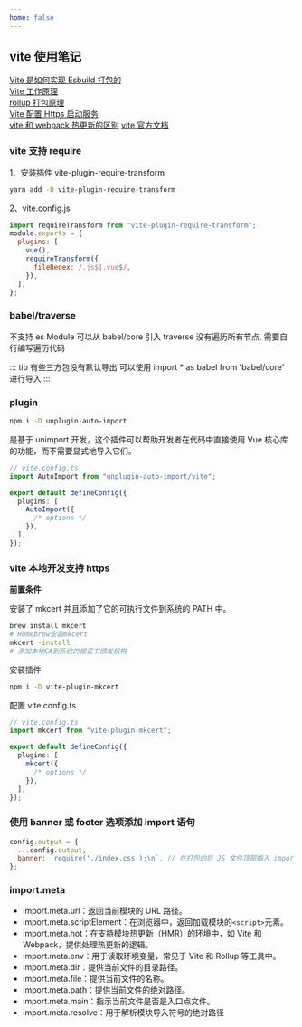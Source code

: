 ```yaml
---
home: false
---
```


## vite 使用笔记

[Vite 是如何实现 Esbuild 打包的](https://segmentfault.com/a/1190000043980887)  
[Vite 工作原理](https://juejin.cn/post/7350936959059722280?utm_source=gold_browser_extension)  
[rollup 打包原理](https://www.baidu.com/link?url=qSPsxiW5_Rboe-4tNN26ObiF8LoQFgnyDX8zMl7HZHYClDlr1eq37JL-4hpDSab5WUqwB7iqfo8Y4VnKAtXBla&wd=&eqid=d2f2c99500896c100000000565e43fbb)  
[Vite 配置 Https 启动服务](https://blog.csdn.net/weixin_44786530/article/details/135893697)  
[vite 和 webpack 热更新的区别](https://juejin.cn/post/7338042858702618678?utm_source=gold_browser_extension#heading-14)
[vite 官方文档](https://cn.vitejs.dev/guide/)

### vite 支持 require

1、安装插件 vite-plugin-require-transform

```bash
yarn add -D vite-plugin-require-transform
```

2、vite.config.js

```js
import requireTransform from "vite-plugin-require-transform";
module.exports = {
  plugins: [
    vue(),
    requireTransform({
      fileRegex: /.js$|.vue$/,
    }),
  ],
};
```

### babel/traverse

不支持 es Module 可以从 babel/core 引入 traverse
没有遍历所有节点, 需要自行编写遍历代码

::: tip
有些三方包没有默认导出 可以使用 import \* as babel from 'babel/core' 进行导入
:::

### plugin

```bash
npm i -D unplugin-auto-import
```

是基于 unimport 开发，这个插件可以帮助开发者在代码中直接使用 Vue 核心库的功能，而不需要显式地导入它们。

```ts
// vite.config.ts
import AutoImport from "unplugin-auto-import/vite";

export default defineConfig({
  plugins: [
    AutoImport({
      /* options */
    }),
  ],
});
```

### vite 本地开发支持 https

**前置条件**

安装了 mkcert 并且添加了它的可执行文件到系统的 PATH 中。

```bash
brew install mkcert
# Homebrew安装mkcert
mkcert -install
# 添加本地CA到系统的根证书颁发机构
```

安装插件

```bash
npm i -D vite-plugin-mkcert
```

配置 vite.config.ts

```ts
// vite.config.ts
import mkcert from "vite-plugin-mkcert";

export default defineConfig({
  plugins: [
    mkcert({
      /* options */
    }),
  ],
});
```

### 使用 banner 或 footer 选项添加 import 语句

```js
config.output = {
  ...config.output,
  banner: `require('./index.css');\n`, // 在打包的后 JS 文件顶部插入 import 语句
};
```

### ‌import.meta

- ‌import.meta.url‌：返回当前模块的 URL 路径。
- import.meta.scriptElement‌：在浏览器中，返回加载模块的`<script>`元素。
- import.meta.hot‌：在支持模块热更新（HMR）的环境中，如 Vite 和 Webpack，提供处理热更新的逻辑。
- import.meta.env‌：用于读取环境变量，常见于 Vite 和 Rollup 等工具中。
- import.meta.dir‌：提供当前文件的目录路径。
- import.meta.file‌：提供当前文件的名称。
- import.meta.path‌：提供当前文件的绝对路径。
- ‌import.meta.main‌：指示当前文件是否是入口点文件。
- ‌import.meta.resolve‌：用于解析模块导入符号的绝对路径 ‌
